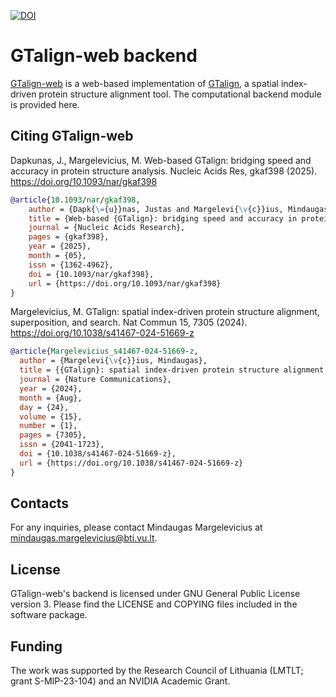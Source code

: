 [![DOI](https://zenodo.org/badge/944991311.svg)](https://doi.org/10.5281/zenodo.15276060)

# GTalign-web backend

[GTalign-web](https://bioinformatics.lt/comer/gtalign) is a web-based 
implementation of [GTalign](https://github.com/minmarg/gtalign_alpha), a 
spatial index-driven protein structure alignment tool. 
The computational backend module is provided here.

## Citing GTalign-web

Dapkunas, J., Margelevicius, M. Web-based GTalign: bridging speed and accuracy in 
protein structure analysis. Nucleic Acids Res, gkaf398 (2025). 
https://doi.org/10.1093/nar/gkaf398

```bibtex
@article{10.1093/nar/gkaf398,
    author = {Dapk{\={u}}nas, Justas and Margelevi{\v{c}}ius, Mindaugas},
    title = {Web-based {GTalign}: bridging speed and accuracy in protein structure analysis},
    journal = {Nucleic Acids Research},
    pages = {gkaf398},
    year = {2025},
    month = {05},
    issn = {1362-4962},
    doi = {10.1093/nar/gkaf398},
    url = {https://doi.org/10.1093/nar/gkaf398}
}
```

Margelevicius, M. GTalign: spatial index-driven protein structure alignment, 
superposition, and search. Nat Commun 15, 7305 (2024). 
https://doi.org/10.1038/s41467-024-51669-z

```bibtex
@article{Margelevicius_s41467-024-51669-z,
  author = {Margelevi{\v{c}}ius, Mindaugas},
  title = {{GTalign}: spatial index-driven protein structure alignment, superposition, and search},
  journal = {Nature Communications},
  year = {2024},
  month = {Aug},
  day = {24},
  volume = {15},
  number = {1},
  pages = {7305},
  issn = {2041-1723},
  doi = {10.1038/s41467-024-51669-z},
  url = {https://doi.org/10.1038/s41467-024-51669-z}
}
```

## Contacts

For any inquiries, please contact Mindaugas Margelevicius at
[mindaugas.margelevicius@bti.vu.lt](mailto:mindaugas.margelevicius@bti.vu.lt).

## License

GTalign-web's backend is licensed under GNU General Public License version 3. 
Please find the LICENSE and COPYING files included in the software package.

## Funding

The work was supported by the Research Council of Lithuania (LMTLT; 
grant S-MIP-23-104) and an NVIDIA Academic Grant.

